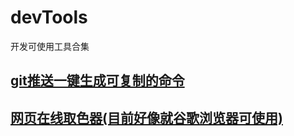 # devTools
开发可使用工具合集

## [git推送一键生成可复制的命令](gitPushShell.html)
## [网页在线取色器(目前好像就谷歌浏览器可使用)](online-color.html)
